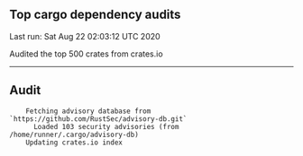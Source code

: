 Top cargo dependency audits
----


Last run:   Sat Aug 22 02:03:12 UTC 2020

Audited the top 500 crates from crates.io

----

## Audit

```
    Fetching advisory database from `https://github.com/RustSec/advisory-db.git`
      Loaded 103 security advisories (from /home/runner/.cargo/advisory-db)
    Updating crates.io index
```
